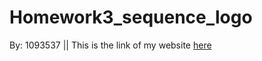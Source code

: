 # Homework3_sequence_logo
By: 1093537 
|| This is the link of my website
[here](http://jbrandons13.pythonanywhere.com/)
